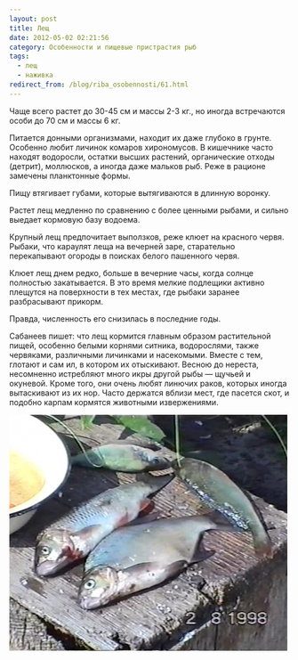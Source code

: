 ```yaml
---
layout: post
title: Лещ
date: 2012-05-02 02:21:56
category: Особенности и пищевые пристрастия рыб
tags:
  - лещ
  - наживка
redirect_from: /blog/riba_osobennosti/61.html
---
```

Чаще всего растет до 30-45 см и массы 2-3 кг., но иногда встречаются
особи до 70 см и массы 6 кг.

Питается донными организмами, находит их даже глубоко в грунте. Особенно
любит личинок комаров хирономусов. В кишечнике часто находят водоросли,
остатки высших растений, органические отходы (детрит), моллюсков, а
иногда даже мальков рыб. Реже в рационе замечены планктонные формы.

Пищу втягивает губами, которые вытягиваются в длинную воронку.

Растет лещ медленно по сравнению с более ценными рыбами, и сильно
выедает кормовую базу водоема.

Крупный лещ предпочитает выползков, реже клюет на красного червя.
Рыбаки, что караулят леща на вечерней заре, старательно перекапывают
огороды в поисках белого пашенного червя.

Клюет лещ днем редко, больше в вечерние часы, когда солнце полностью
закатывается. В это время мелкие подлещики активно плещутся на
поверхности в тех местах, где рыбаки заранее разбрасывают прикорм.

Правда, численность его снизилась в последние годы.

Сабанеев пишет: что лещ кормится главным образом растительной пищей,
особенно белыми корнями ситника, водорослями, также червяками,
различными личинками и насекомыми. Вместе с тем, глотают и сам ил, в
котором их отыскивают. Весною до нереста, несомненно истребляют много
икры другой рыбы — щучьей и окуневой. Кроме того, они очень любят
линючих раков, которых иногда вытаскивают из их нор. Часто держатся
вблизи мест, где пасется скот, и подобно карпам кормятся животными
извержениями.

![лещ](/uploads/images/00/00/01/2012/05/01/f8faf0.jpg)
